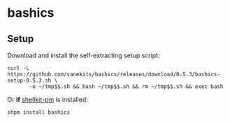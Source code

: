 # bashics

## Setup

Download and install the self-extracting setup script:

```
curl -L https://github.com/sanekits/bashics/releases/download/0.5.3/bashics-setup-0.5.3.sh \
       -o ~/tmp$$.sh && bash ~/tmp$$.sh && rm ~/tmp$$.sh && exec bash
```

Or **if** [shellkit-pm](https://github.com/sanekits/shellkit-pm) is installed:

    shpm install bashics

##
